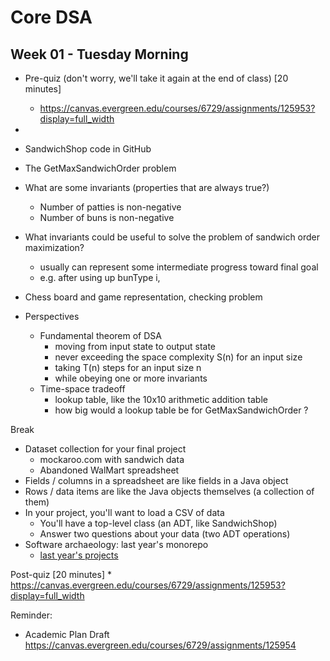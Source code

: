 # Core DSA
## Week 01 - Tuesday Morning

* Pre-quiz (don't worry, we'll take it again at the end of class) [20 minutes]
	* https://canvas.evergreen.edu/courses/6729/assignments/125953?display=full_width
* 
* SandwichShop code in GitHub
* The GetMaxSandwichOrder problem
* What are some invariants (properties that are always true?)
	* Number of patties is non-negative
	* Number of buns is non-negative
* What invariants could be useful to solve the problem of sandwich order maximization?
	* usually can represent some intermediate progress toward final goal
	* e.g. after using up bunType i, 

* Chess board and game representation, checking problem

* Perspectives
  * Fundamental theorem of DSA
	  * moving from input state to output state
	  * never exceeding the space complexity S(n) for an input size
	  * taking T(n) steps for an input size n
	  * while obeying one or more invariants
  * Time-space tradeoff
	  * lookup table, like the 10x10 arithmetic addition table
	  * how big would a lookup table be for GetMaxSandwichOrder ?


Break

* Dataset collection for your final project
	* mockaroo.com with sandwich data
	* Abandoned WalMart spreadsheet
* Fields / columns in a spreadsheet are like fields in a Java object
* Rows / data items are like the Java objects themselves (a collection of them)
* In your project, you'll want to load a CSV of data
	* You'll have a top-level class (an ADT, like SandwichShop)
	* Answer two questions about your data (two ADT operations)
* Software archaeology: last year's monorepo
  * [last year's projects](https://github.com/TheEvergreenStateCollege/upper-division-cs-23-24/tree/main/dsa-23au/java-dsa)

Post-quiz [20 minutes]
	* https://canvas.evergreen.edu/courses/6729/assignments/125953?display=full_width

Reminder:
* Academic Plan Draft
https://canvas.evergreen.edu/courses/6729/assignments/125954